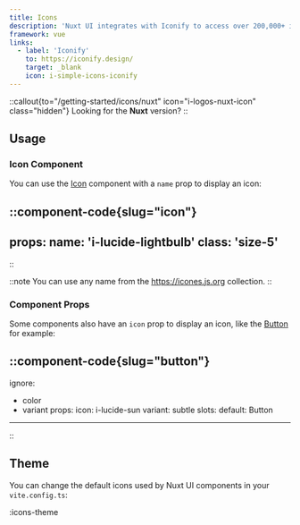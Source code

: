 ```yaml
---
title: Icons
description: 'Nuxt UI integrates with Iconify to access over 200,000+ icons.'
framework: vue
links:
  - label: 'Iconify'
    to: https://iconify.design/
    target: _blank
    icon: i-simple-icons-iconify
---
```


::callout{to="/getting-started/icons/nuxt" icon="i-logos-nuxt-icon" class="hidden"}
Looking for the **Nuxt** version?
::

## Usage

### Icon Component

You can use the [Icon](/components/icon) component with a `name` prop to display an icon:

::component-code{slug="icon"}
---
props:
  name: 'i-lucide-lightbulb'
  class: 'size-5'
---
::

::note
You can use any name from the https://icones.js.org collection.
::

### Component Props

Some components also have an `icon` prop to display an icon, like the [Button](/components/button) for example:

::component-code{slug="button"}
---
ignore:
  - color
  - variant
props:
  icon: i-lucide-sun
  variant: subtle
slots:
  default: Button
---
::

## Theme

You can change the default icons used by Nuxt UI components in your `vite.config.ts`:

:icons-theme
